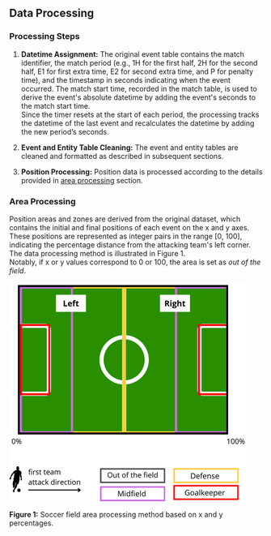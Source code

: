 ## Data Processing

### Processing Steps

1. **Datetime Assignment:** The original event table contains the match identifier, the match period (e.g., 1H for the first half, 2H for the second half, E1 for first extra time, E2 for second extra time, and P for penalty time), and the timestamp in seconds indicating when the event occurred. The match start time, recorded in the match table, is used to derive the event's absolute datetime by adding the event's seconds to the match start time.  
   Since the timer resets at the start of each period, the processing tracks the datetime of the last event and recalculates the datetime by adding the new period’s seconds.

2. **Event and Entity Table Cleaning:** The event and entity tables are cleaned and formatted as described in subsequent sections.

3. **Position Processing:** Position data is processed according to the details provided in [area processing](#area-processing) section.


### Area Processing
Position areas and zones are derived from the original dataset, which contains the initial and final positions of each event on the x and y axes. These positions are represented as integer pairs in the range [0, 100], indicating the percentage distance from the attacking team's left corner. The data processing method is illustrated in Figure 1.  
Notably, if x or y values correspond to 0 or 100, the area is set as *out of the field*.

![Soccer Field Area Processing](/docs/imgs/field-processing.png)

**Figure 1:** Soccer field area processing method based on x and y percentages.

